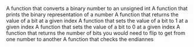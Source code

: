 A function that converts a binary number to an unsigned int A function that prints the binary representation of a number A function that returns the value of a bit at a given index A function that sets the value of a bit to 1 at a given index A function that sets the value of a bit to 0 at a given index A function that returns the number of bits you would need to flip to get from one number to another A function that checks the endiannes


